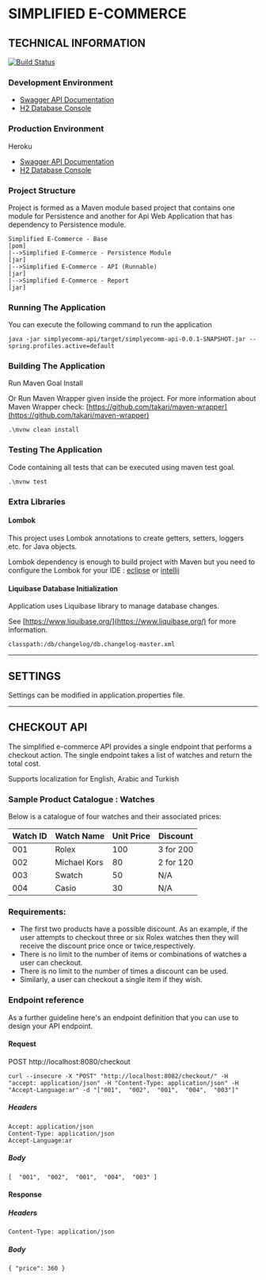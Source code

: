 # SIMPLIFIED E-COMMERCE

## TECHNICAL INFORMATION

[![Build Status](https://www.travis-ci.com/ozkansari/spring-boot-restapi-samples.svg?branch=master)](https://www.travis-ci.com/ozkansari/spring-boot-restapi-samples)

### Development Environment

* [Swagger API Documentation](http://localhost:8082/restapidoc.html) 
* [H2 Database Console](http://localhost:8082/h2-console/) 

### Production Environment

Heroku

* [Swagger API Documentation](https://simplyecomm.herokuapp.com/restapidoc.html) 
* [H2 Database Console](https://simplyecomm.herokuapp.com/h2-console/) 

### Project Structure

Project is formed as a Maven module based project that contains one module for Persistence and another for Api Web Application that has dependency to Persistence module.

    Simplified E-Commerce - Base                                       [pom]
    |-->Simplified E-Commerce - Persistence Module                     [jar]
    |-->Simplified E-Commerce - API (Runnable)                         [jar]
    |-->Simplified E-Commerce - Report                                 [jar]


### Running The Application

You can execute the following command to run the application

    java -jar simplyecomm-api/target/simplyecomm-api-0.0.1-SNAPSHOT.jar --spring.profiles.active=default
    
### Building The Application

Run Maven Goal Install

Or Run Maven Wrapper given inside the project. For more information about Maven Wrapper check: [https://github.com/takari/maven-wrapper](https://github.com/takari/maven-wrapper)

    .\mvnw clean install

### Testing The Application

Code containing all tests that can be executed using maven test goal.

    .\mvnw test

### Extra Libraries

#### Lombok

This project uses Lombok annotations to create getters, setters, loggers etc. for Java objects. 

Lombok dependency is enough to build project with Maven but you need to configure the Lombok for your IDE : [eclipse](https://projectlombok.org/setup/eclipse) or [intellij](https://projectlombok.org/setup/intellij) 

#### Liquibase Database Initialization

Application uses Liquibase library to manage database changes. 

See [https://www.liquibase.org/](https://www.liquibase.org/) for more information.

    classpath:/db/changelog/db.changelog-master.xml
    
------------------------------------------------------------

## SETTINGS

Settings can be modified in application.properties file.

------------------------------------------------------------

## CHECKOUT API

The simplified e-commerce API provides a single endpoint that performs a checkout action. The single endpoint takes a list of watches and return the total cost. 

Supports localization for English, Arabic and Turkish

### Sample Product Catalogue : Watches

Below is a catalogue of four watches and their associated prices:

| Watch ID      | Watch Name    | Unit Price    | Discount      |
| ------------- | ------------- | ------------- | ------------- |
| 001           | Rolex         | 100           | 3 for 200     |
| 002           | Michael Kors  |  80           | 2 for 120     |
| 003           | Swatch        |  50           | N/A           |
| 004           | Casio         |  30           | N/A           |

### Requirements:

* The first two products have a possible discount. As an example, if the user attempts to checkout three or six Rolex watches then they will receive the discount price once or twice,respectively.
* There is no limit to the number of items or combinations of watches a user can checkout.
* There is no limit to the number of times a discount can be used.
* Similarly, a user can checkout a single item if they wish.

### Endpoint reference

As a further guideline here's an endpoint definition that you can use to design your API endpoint.

#### Request

POST http://localhost:8080/checkout

    curl --insecure -X "POST" "http://localhost:8082/checkout/" -H "accept: application/json" -H "Content-Type: application/json" -H "Accept-Language:ar" -d "["001",  "002",  "001",  "004",  "003"]"

##### Headers

    Accept: application/json
    Content-Type: application/json
    Accept-Language:ar

##### Body

    [  "001",  "002",  "001",  "004",  "003" ]

#### Response

##### Headers

    Content-Type: application/json

##### Body

    { "price": 360 }


    

